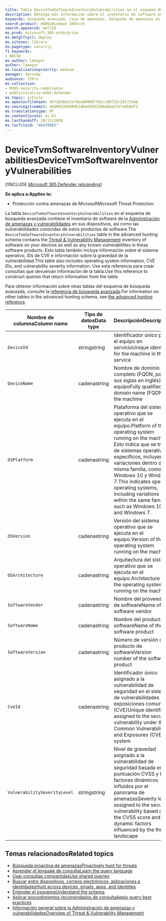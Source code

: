 ```yaml
---
title: Tabla DeviceTvmSoftwareInventoryVulnerabilities en el esquema de búsqueda avanzada
description: Obtenga más información sobre el inventario de software en sus dispositivos y sus vulnerabilidades en la tabla DeviceTvmSoftwareInventoryVulnerabilities del esquema de búsqueda avanzada.
keywords: búsqueda avanzada, caza de amenazas, búsqueda de amenazas en el ciberespacio, protección contra amenazas de Microsoft, Microsoft 365, MTP, M365, búsqueda, consulta, telemetría, referencia de esquema, kusto, tabla, columna, tipo de datos, descripción, amenaza & la administración de vulnerabilidades, TVM, administración de dispositivos, software, inventario, vulnerabilidades, identificador de CVE, so DeviceTvmSoftwareInventoryVulnerabilities
search.product: eADQiWindows 10XVcnh
search.appverid: met150
ms.prod: microsoft-365-enterprise
ms.mktglfcycl: deploy
ms.sitesec: library
ms.pagetype: security
f1.keywords:
- NOCSH
ms.author: lomayor
author: lomayor
ms.localizationpriority: medium
manager: dansimp
audience: ITPro
ms.collection:
- M365-security-compliance
- m365initiative-m365-defender
ms.topic: article
ms.openlocfilehash: 4571b5bb22ef8aa800607f81cc00f15c28172548
ms.sourcegitcommit: de600339b08951d6dd3933288a8da2327a4b6ef3
ms.translationtype: MT
ms.contentlocale: es-ES
ms.lasthandoff: 10/13/2020
ms.locfileid: "48429865"
---
```

# <a name="devicetvmsoftwareinventoryvulnerabilities"></a><span data-ttu-id="fa596-104">DeviceTvmSoftwareInventoryVulnerabilities</span><span class="sxs-lookup"><span data-stu-id="fa596-104">DeviceTvmSoftwareInventoryVulnerabilities</span></span>

[!INCLUDE [Microsoft 365 Defender rebranding](../includes/microsoft-defender.md)]


<span data-ttu-id="fa596-105">**Se aplica a:**</span><span class="sxs-lookup"><span data-stu-id="fa596-105">**Applies to:**</span></span>
- <span data-ttu-id="fa596-106">Protección contra amenazas de Microsoft</span><span class="sxs-lookup"><span data-stu-id="fa596-106">Microsoft Threat Protection</span></span>



<span data-ttu-id="fa596-107">La tabla `DeviceTvmSoftwareInventoryVulnerabilities` en el esquema de búsqueda avanzada contiene el inventario de software de la [Administración de amenazas y vulnerabilidades](https://docs.microsoft.com/windows/security/threat-protection/microsoft-defender-atp/next-gen-threat-and-vuln-mgt) en sus dispositivos, así como las vulnerabilidades conocidas de estos productos de software.</span><span class="sxs-lookup"><span data-stu-id="fa596-107">The `DeviceTvmSoftwareInventoryVulnerabilities` table in the advanced hunting schema contains the [Threat & Vulnerability Management](https://docs.microsoft.com/windows/security/threat-protection/microsoft-defender-atp/next-gen-threat-and-vuln-mgt) inventory of software on your devices as well as any known vulnerabilities in these software products.</span></span> <span data-ttu-id="fa596-108">Esta tabla también incluye información sobre el sistema operativo, IDs de CVE e información sobre la gravedad de la vulnerabilidad.</span><span class="sxs-lookup"><span data-stu-id="fa596-108">This table also includes operating system information, CVE IDs, and vulnerability severity information.</span></span> <span data-ttu-id="fa596-109">Use esta referencia para crear consultas que devuelvan información de la tabla.</span><span class="sxs-lookup"><span data-stu-id="fa596-109">Use this reference to construct queries that return information from the table.</span></span>

<span data-ttu-id="fa596-110">Para obtener información sobre otras tablas del esquema de búsqueda avanzada, consulte la [referencia de búsqueda avanzada](advanced-hunting-schema-tables.md).</span><span class="sxs-lookup"><span data-stu-id="fa596-110">For information on other tables in the advanced hunting schema, see [the advanced hunting reference](advanced-hunting-schema-tables.md).</span></span>

| <span data-ttu-id="fa596-111">Nombre de columna</span><span class="sxs-lookup"><span data-stu-id="fa596-111">Column name</span></span> | <span data-ttu-id="fa596-112">Tipo de datos</span><span class="sxs-lookup"><span data-stu-id="fa596-112">Data type</span></span> | <span data-ttu-id="fa596-113">Descripción</span><span class="sxs-lookup"><span data-stu-id="fa596-113">Description</span></span> |
|-------------|-----------|-------------|
| `DeviceId` | <span data-ttu-id="fa596-114">string</span><span class="sxs-lookup"><span data-stu-id="fa596-114">string</span></span> | <span data-ttu-id="fa596-115">Identificador único para el equipo en servicio</span><span class="sxs-lookup"><span data-stu-id="fa596-115">Unique identifier for the machine in the service</span></span> |
| `DeviceName` | <span data-ttu-id="fa596-116">cadena</span><span class="sxs-lookup"><span data-stu-id="fa596-116">string</span></span> | <span data-ttu-id="fa596-117">Nombre de dominio completo (FQDN, por sus siglas en inglés) del equipo</span><span class="sxs-lookup"><span data-stu-id="fa596-117">Fully qualified domain name (FQDN) of the machine</span></span> |
| `OSPlatform` | <span data-ttu-id="fa596-118">cadena</span><span class="sxs-lookup"><span data-stu-id="fa596-118">string</span></span> | <span data-ttu-id="fa596-119">Plataforma del sistema operativo que se ejecuta en el equipo.</span><span class="sxs-lookup"><span data-stu-id="fa596-119">Platform of the operating system running on the machine.</span></span> <span data-ttu-id="fa596-120">Esto indica que se trata de sistemas operativos específicos, incluyendo variaciones dentro de la misma familia, como Windows 10 y Windows 7.</span><span class="sxs-lookup"><span data-stu-id="fa596-120">This indicates specific operating systems, including variations within the same family, such as Windows 10 and Windows 7.</span></span> |
| `OSVersion` | <span data-ttu-id="fa596-121">cadena</span><span class="sxs-lookup"><span data-stu-id="fa596-121">string</span></span> | <span data-ttu-id="fa596-122">Versión del sistema operativo que se ejecuta en el equipo.</span><span class="sxs-lookup"><span data-stu-id="fa596-122">Version of the operating system running on the machine</span></span> |
| `OSArchitecture` | <span data-ttu-id="fa596-123">cadena</span><span class="sxs-lookup"><span data-stu-id="fa596-123">string</span></span> | <span data-ttu-id="fa596-124">Arquitectura del sistema operativo que se ejecuta en el equipo.</span><span class="sxs-lookup"><span data-stu-id="fa596-124">Architecture of the operating system running on the machine</span></span> |
| `SoftwareVendor` | <span data-ttu-id="fa596-125">cadena</span><span class="sxs-lookup"><span data-stu-id="fa596-125">string</span></span> | <span data-ttu-id="fa596-126">Nombre del proveedor de software</span><span class="sxs-lookup"><span data-stu-id="fa596-126">Name of the software vendor</span></span> |
| `SoftwareName` | <span data-ttu-id="fa596-127">cadena</span><span class="sxs-lookup"><span data-stu-id="fa596-127">string</span></span> | <span data-ttu-id="fa596-128">Nombre del producto de software</span><span class="sxs-lookup"><span data-stu-id="fa596-128">Name of the software product</span></span> |
| `SoftwareVersion` | <span data-ttu-id="fa596-129">cadena</span><span class="sxs-lookup"><span data-stu-id="fa596-129">string</span></span> | <span data-ttu-id="fa596-130">Número de versión del producto de software</span><span class="sxs-lookup"><span data-stu-id="fa596-130">Version number of the software product</span></span> |
| `CveId` | <span data-ttu-id="fa596-131">cadena</span><span class="sxs-lookup"><span data-stu-id="fa596-131">string</span></span> | <span data-ttu-id="fa596-132">Identificador único asignado a la vulnerabilidad de seguridad en el sistema de vulnerabilidades y exposiciones comunes (CVE)</span><span class="sxs-lookup"><span data-stu-id="fa596-132">Unique identifier assigned to the security vulnerability under the Common Vulnerabilities and Exposures (CVE) system</span></span> |
| `VulnerabilitySeverityLevel` | <span data-ttu-id="fa596-133">string</span><span class="sxs-lookup"><span data-stu-id="fa596-133">string</span></span> | <span data-ttu-id="fa596-134">Nivel de gravedad asignado a la vulnerabilidad de seguridad basada en la puntuación CVSS y los factores dinámicos influidos por el panorama de amenazas</span><span class="sxs-lookup"><span data-stu-id="fa596-134">Severity level assigned to the security vulnerability based on the CVSS score and dynamic factors influenced by the threat landscape</span></span> |



## <a name="related-topics"></a><span data-ttu-id="fa596-135">Temas relacionados</span><span class="sxs-lookup"><span data-stu-id="fa596-135">Related topics</span></span>

- [<span data-ttu-id="fa596-136">Búsqueda proactiva de amenazas</span><span class="sxs-lookup"><span data-stu-id="fa596-136">Proactively hunt for threats</span></span>](advanced-hunting-overview.md)
- [<span data-ttu-id="fa596-137">Aprender el lenguaje de consulta</span><span class="sxs-lookup"><span data-stu-id="fa596-137">Learn the query language</span></span>](advanced-hunting-query-language.md)
- [<span data-ttu-id="fa596-138">Usar consultas compartidas</span><span class="sxs-lookup"><span data-stu-id="fa596-138">Use shared queries</span></span>](advanced-hunting-shared-queries.md)
- [<span data-ttu-id="fa596-139">Buscar entre dispositivos, correos electrónicos, aplicaciones e identidades</span><span class="sxs-lookup"><span data-stu-id="fa596-139">Hunt across devices, emails, apps, and identities</span></span>](advanced-hunting-query-emails-devices.md)
- [<span data-ttu-id="fa596-140">Entender el esquema</span><span class="sxs-lookup"><span data-stu-id="fa596-140">Understand the schema</span></span>](advanced-hunting-schema-tables.md)
- [<span data-ttu-id="fa596-141">Aplicar procedimientos recomendados de consulta</span><span class="sxs-lookup"><span data-stu-id="fa596-141">Apply query best practices</span></span>](advanced-hunting-best-practices.md)
- [<span data-ttu-id="fa596-142">Información general sobre la Administración de amenazas y vulnerabilidades</span><span class="sxs-lookup"><span data-stu-id="fa596-142">Overview of Threat & Vulnerability Management</span></span>](https://docs.microsoft.com/windows/security/threat-protection/microsoft-defender-atp/next-gen-threat-and-vuln-mgt)
